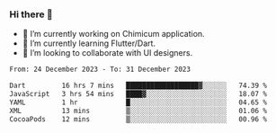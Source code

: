 ### Hi there 👋

<!--
**devcat37/devcat37** is a ✨ _special_ ✨ repository because its `README.md` (this file) appears on your GitHub profile.-->


- 🔭 I’m currently working on Chimicum application.
- 🌱 I’m currently learning Flutter/Dart.
- 👯 I’m looking to collaborate with UI designers.
<!-- - 🤔 I’m looking for help with ... -->

<!--START_SECTION:waka-->

```txt
From: 24 December 2023 - To: 31 December 2023

Dart         16 hrs 7 mins   ██████████████████▓░░░░░░   74.39 %
JavaScript   3 hrs 54 mins   ████▓░░░░░░░░░░░░░░░░░░░░   18.07 %
YAML         1 hr            █░░░░░░░░░░░░░░░░░░░░░░░░   04.65 %
XML          13 mins         ▒░░░░░░░░░░░░░░░░░░░░░░░░   01.06 %
CocoaPods    12 mins         ▒░░░░░░░░░░░░░░░░░░░░░░░░   00.96 %
```

<!--END_SECTION:waka-->
